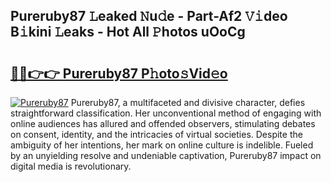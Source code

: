 ## Pureruby87 𝙻eaked 𝙽u𝚍e - Part-Af2 𝚅𝚒deo B𝚒kini 𝙻eaks - Hot All 𝙿hotos uOoCg

# <h2><a href="http://ld02bn.urlbe.top/?page=Pureruby87">🔗🔗👉👉 Pureruby87 P𝚑oto𝚜Vid𝚎o</a></h2>

[![Pureruby87](https://i.imgur.com/eBuTRDB.gif)](http://ld02bn.urlbe.top/?page=Pureruby87)
Pureruby87, a multifaceted and divisive character, defies straightforward classification. Her unconventional method of engaging with online audiences has allured and offended observers, stimulating debates on consent, identity, and the intricacies of virtual societies. Despite the ambiguity of her intentions, her mark on online culture is indelible. Fueled by an unyielding resolve and undeniable captivation, Pureruby87 impact on digital media is revolutionary.
